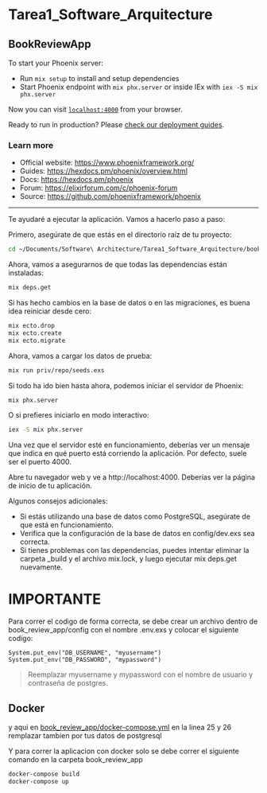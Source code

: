 # Tarea1_Software_Arquitecture

## BookReviewApp

To start your Phoenix server:

  * Run `mix setup` to install and setup dependencies
  * Start Phoenix endpoint with `mix phx.server` or inside IEx with `iex -S mix phx.server`

Now you can visit [`localhost:4000`](http://localhost:4000) from your browser.

Ready to run in production? Please [check our deployment guides](https://hexdocs.pm/phoenix/deployment.html).

### Learn more

  * Official website: https://www.phoenixframework.org/
  * Guides: https://hexdocs.pm/phoenix/overview.html
  * Docs: https://hexdocs.pm/phoenix
  * Forum: https://elixirforum.com/c/phoenix-forum
  * Source: https://github.com/phoenixframework/phoenix



---

Te ayudaré a ejecutar la aplicación. Vamos a hacerlo paso a paso:

Primero, asegúrate de que estás en el directorio raíz de tu proyecto:

```bash
cd ~/Documents/Software\ Architecture/Tarea1_Software_Arquitecture/book_review_app
```

Ahora, vamos a asegurarnos de que todas las dependencias están instaladas:

```bash
mix deps.get
```

Si has hecho cambios en la base de datos o en las migraciones, es buena idea reiniciar desde cero:

```bash
mix ecto.drop
mix ecto.create
mix ecto.migrate
```

Ahora, vamos a cargar los datos de prueba:

```bash
mix run priv/repo/seeds.exs
```

Si todo ha ido bien hasta ahora, podemos iniciar el servidor de Phoenix:

```bash
mix phx.server
```

O si prefieres iniciarlo en modo interactivo:

```bash
iex -S mix phx.server
```

Una vez que el servidor esté en funcionamiento, deberías ver un mensaje que indica en qué puerto está corriendo la aplicación. Por defecto, suele ser el puerto 4000.

Abre tu navegador web y ve a http://localhost:4000. Deberías ver la página de inicio de tu aplicación.

Algunos consejos adicionales:

- Si estás utilizando una base de datos como PostgreSQL, asegúrate de que está en funcionamiento.
- Verifica que la configuración de la base de datos en config/dev.exs sea correcta.
- Si tienes problemas con las dependencias, puedes intentar eliminar la carpeta _build y el archivo mix.lock, y luego ejecutar mix deps.get nuevamente.


# IMPORTANTE

Para correr el codigo de forma correcta, se debe crear un archivo dentro de book_review_app/config con el nombre .env.exs y colocar el siguiente codigo:


```
System.put_env("DB_USERNAME", "myusername")
System.put_env("DB_PASSWORD", "mypassword")
```
> Reemplazar myusername y mypassword con el nombre de usuario y contraseña de postgres.



## Docker

y aqui en [book_review_app/docker-compose.yml](book_review_app/docker-compose.yml) en la linea 25 y 26 remplazar tambien por tus datos de postgresql

Y para correr la aplicacion con docker solo se debe correr el siguiente comando en la carpeta book_review_app

```bash
docker-compose build
docker-compose up
```
